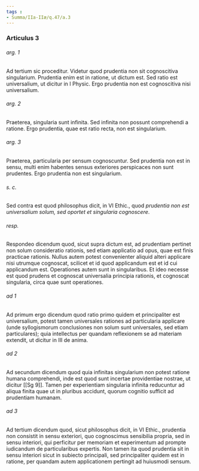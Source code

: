 ```yaml
---
tags : 
- Summa/IIa-IIæ/q.47/a.3
---
```


### Articulus 3

###### arg. 1
Ad tertium sic proceditur. Videtur quod prudentia non sit cognoscitiva singularium. Prudentia enim est in ratione, ut dictum est. Sed ratio est universalium, ut dicitur in I Physic. Ergo prudentia non est cognoscitiva nisi universalium.

###### arg. 2
Praeterea, singularia sunt infinita. Sed infinita non possunt comprehendi a ratione. Ergo prudentia, quae est ratio recta, non est singularium.

###### arg. 3
Praeterea, particularia per sensum cognoscuntur. Sed prudentia non est in sensu, multi enim habentes sensus exteriores perspicaces non sunt prudentes. Ergo prudentia non est singularium.

###### s. c.
Sed contra est quod philosophus dicit, in VI Ethic., quod *prudentia non est universalium solum, sed oportet et singularia cognoscere*.

###### resp.
Respondeo dicendum quod, sicut supra dictum est, ad prudentiam pertinet non solum consideratio rationis, sed etiam applicatio ad opus, quae est finis practicae rationis. Nullus autem potest convenienter aliquid alteri applicare nisi utrumque cognoscat, scilicet et id quod applicandum est et id cui applicandum est. Operationes autem sunt in singularibus. Et ideo necesse est quod prudens et cognoscat universalia principia rationis, et cognoscat singularia, circa quae sunt operationes.

###### ad 1
Ad primum ergo dicendum quod ratio primo quidem et principaliter est universalium, potest tamen universales rationes ad particularia applicare (unde syllogismorum conclusiones non solum sunt universales, sed etiam particulares); quia intellectus per quandam reflexionem se ad materiam extendit, ut dicitur in III de anima.

###### ad 2
Ad secundum dicendum quod quia infinitas singularium non potest ratione humana comprehendi, inde est quod sunt incertae providentiae nostrae, ut dicitur [[Sg 9]]. Tamen per experientiam singularia infinita reducuntur ad aliqua finita quae ut in pluribus accidunt, quorum cognitio sufficit ad prudentiam humanam.

###### ad 3
Ad tertium dicendum quod, sicut philosophus dicit, in VI Ethic., prudentia non consistit in sensu exteriori, quo cognoscimus sensibilia propria, sed in sensu interiori, qui perficitur per memoriam et experimentum ad prompte iudicandum de particularibus expertis. Non tamen ita quod prudentia sit in sensu interiori sicut in subiecto principali, sed principaliter quidem est in ratione, per quandam autem applicationem pertingit ad huiusmodi sensum.

